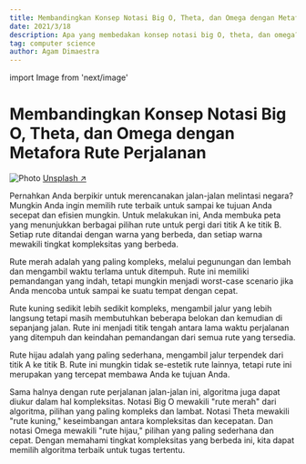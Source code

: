 ```yaml
---
title: Membandingkan Konsep Notasi Big O, Theta, dan Omega dengan Metafora Rute Perjalanan
date: 2021/3/18
description: Apa yang membedakan konsep notasi big O, theta, dan omega?
tag: computer science
author: Agam Dimaestra
---
```

import Image from 'next/image'

# Membandingkan Konsep Notasi Big O, Theta, dan Omega dengan Metafora Rute Perjalanan

<Image
  src="/images/photo.jpg"
  alt="Photo"
  width={1125}
  height={750}
  priority
  className="next-image"
/>
[Unsplash ↗ ](https://unsplash.com/photos/ndN00KmbJ1c)

Pernahkan Anda berpikir untuk merencanakan jalan-jalan melintasi negara? Mungkin Anda ingin memilih rute terbaik untuk sampai ke tujuan Anda secepat dan efisien mungkin. Untuk melakukan ini, Anda membuka peta yang menunjukkan berbagai pilihan rute untuk pergi dari titik A ke titik B. Setiap rute ditandai dengan warna yang berbeda, dan setiap warna mewakili tingkat kompleksitas yang berbeda.

Rute merah adalah yang paling kompleks, melalui pegunungan dan lembah dan mengambil waktu terlama untuk ditempuh. Rute ini memiliki pemandangan yang indah, tetapi mungkin menjadi worst-case scenario jika Anda mencoba untuk sampai ke suatu tempat dengan cepat.

Rute kuning sedikit lebih sedikit kompleks, mengambil jalur yang lebih langsung tetapi masih membutuhkan beberapa belokan dan kemudian di sepanjang jalan. Rute ini menjadi titik tengah antara lama waktu perjalanan yang ditempuh dan keindahan pemandangan dari semua rute yang tersedia.

Rute hijau adalah yang paling sederhana, mengambil jalur terpendek dari titik A ke titik B. Rute ini mungkin tidak se-estetik rute lainnya, tetapi rute ini merupakan yang tercepat membawa Anda ke tujuan Anda.

Sama halnya dengan rute perjalanan jalan-jalan ini, algoritma juga dapat diukur dalam hal kompleksitas. Notasi Big O mewakili "rute merah" dari algoritma, pilihan yang paling kompleks dan lambat. Notasi Theta mewakili "rute kuning," keseimbangan antara kompleksitas dan kecepatan. Dan notasi Omega mewakili "rute hijau," pilihan yang paling sederhana dan cepat. Dengan memahami tingkat kompleksitas yang berbeda ini, kita dapat memilih algoritma terbaik untuk tugas tertentu.